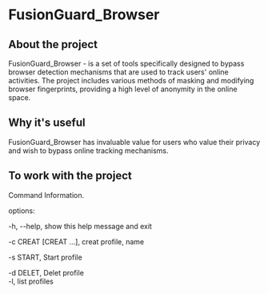 # FusionGuard_Browser

## About the project
FusionGuard_Browser - is a set of tools specifically designed to bypass browser detection mechanisms that are used to track users' online activities. The project includes various methods of masking and modifying browser fingerprints, providing a high level of anonymity in the online space.

## Why it's useful
FusionGuard_Browser has invaluable value for users who value their privacy and wish to bypass online tracking mechanisms.

## To work with the project 
Command Information.

options:

-h, --help, show this help message and exit

-c CREAT [CREAT ...], creat profile, name
                        
-s START, Start profile

-d DELET, Delet profile                     
-l, list profiles
  
